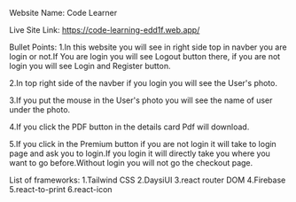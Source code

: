 Website Name: Code Learner

Live Site Link: https://code-learning-edd1f.web.app/

Bullet Points:
1.In this website you will see in right side top in navber you are login or not.If You are login you will see Logout button there, if you are not login you will see Login and Register button.

2.In top right side of the navber if you login you will see the User's photo.

3.If you put the mouse in the User's photo you will see the name of user under the photo.

4.If you click the PDF button in the details card Pdf will download.

5.If you click in the Premium button if you are not login it will take to login page and ask you to login.If you login it will directly take you where you want to go before.Without login you will not go the checkout page.


List of frameworks:
1.Tailwind CSS
2.DaysiUI
3.react router DOM
4.Firebase
5.react-to-print
6.react-icon
